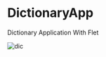 # DictionaryApp
Dictionary Application With Flet

![dic](https://user-images.githubusercontent.com/77455553/211503586-976fd5a6-2687-4bbb-b03b-32d222e3cfd8.jpg)
